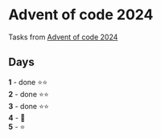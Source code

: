 # Advent of code 2024
Tasks from [Advent of code 2024](https://adventofcode.com/)

## Days

**1** - done  ⭐️⭐️  
**2** - done  ⭐️⭐️  
**3** - done  ⭐️⭐️  
**4** - 🙁  
**5** - ⭐️  

